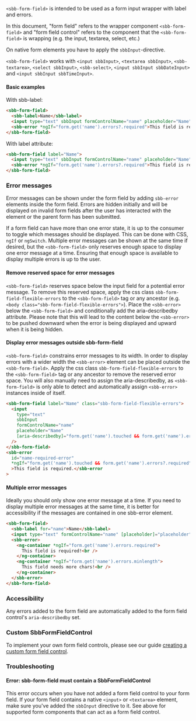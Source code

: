 `<sbb-form-field>` is intended to be used as a form input wrapper with label and errors.

In this document, "form field" refers to the wrapper component `<sbb-form-field>` and
"form field control" refers to the component that the `<sbb-form-field>` is wrapping
(e.g. the input, textarea, select, etc.)

On native form elements you have to apply the `sbbInput`-directive.

`<sbb-form-field>` works with `<input sbbInput>`, `<textarea sbbInput>`, `<sbb-textarea>`, `<select sbbInput>`, `<sbb-select>`, `<input sbbInput sbbDateInput>` and `<input sbbInput sbbTimeInput>`.

#### Basic examples

With sbb-label:

```html
<sbb-form-field>
  <sbb-label>Name</sbb-label>
  <input type="text" sbbInput formControlName="name" placeholder="Name" />
  <sbb-error *ngIf="form.get('name').errors?.required">This field is required.</sbb-error>
</sbb-form-field>
```

With label attribute:

```html
<sbb-form-field label="Name">
  <input type="text" sbbInput formControlName="name" placeholder="Name" />
  <sbb-error *ngIf="form.get('name').errors?.required">This field is required.</sbb-error>
</sbb-form-field>
```

### Error messages

Error messages can be shown under the form field by adding `sbb-error` elements inside the
form field. Errors are hidden initially and will be displayed on invalid form fields after the user
has interacted with the element or the parent form has been submitted.

If a form field can have more than one error state, it is up to the consumer to toggle which
messages should be displayed. This can be done with CSS, `ngIf` or `ngSwitch`. Multiple error
messages can be shown at the same time if desired, but the `<sbb-form-field>` only reserves enough
space to display one error message at a time. Ensuring that enough space is available to display
multiple errors is up to the user.

#### Remove reserved space for error messages

`<sbb-form-field>` reserves space below the input field for a potential error message.
To remove this reserved space, apply the css class `sbb-form-field-flexible-errors` to the
`<sbb-form-field>` tag or any ancestor (e.g. `<body class="sbb-form-field-flexible-errors">`).
Place the `<sbb-error>` below the `<sbb-form-field>` and conditionally add the aria-describedby attribute.
Please note that this will lead to the content below the `<sbb-error>` to be pushed downward when
the error is being displayed and upward when it is being hidden.

#### Display error messages outside sbb-form-field

`<sbb-form-field>` constrains error messages to its width. In order to display errors with a wider width
the `<sbb-error>` element can be placed outside the `<sbb-form-field>`. Apply the css class
`sbb-form-field-flexible-errors` to the `<sbb-form-field>` tag or any ancestor to remove the reserved
error space. You will also manually need to assign the aria-describedby, as `<sbb-form-field>` is only
able to detect and automatically assign `<sbb-error>` instances inside of itself.

```html
<sbb-form-field label="Name" class="sbb-form-field-flexible-errors">
  <input
    type="text"
    sbbInput
    formControlName="name"
    placeholder="Name"
    [aria-describedby]="form.get('name').touched && form.get('name').errors?.required ? 'name-required-error' : null"
  />
</sbb-form-field>
<sbb-error
  id="name-required-error"
  *ngIf="form.get('name').touched && form.get('name').errors?.required"
  >This field is required.</sbb-error
>
```

#### Multiple error messages

Ideally you should only show one error message at a time.
If you need to display multiple error messages at the same time, it is better for accessibility
if the messages are contained in one sbb-error element.

```html
<sbb-form-field>
  <sbb-label for="name">Name</sbb-label>
  <input type="text" formControlName="name" [placeholder]="placeholder" />
  <sbb-error>
    <ng-container *ngIf="form.get('name').errors.required">
      This field is required!<br />
    </ng-container>
    <ng-container *ngIf="form.get('name').errors.minlength">
      This field needs more chars!<br />
    </ng-container>
  </sbb-error>
</sbb-form-field>
```

### Accessibility

Any errors added to the form field are automatically added to the form field control's
`aria-describedby` set.

### Custom SbbFormFieldControl

To implement your own form field controls, please see our guide [creating a custom form field control](/public/guides/creating-a-custom-form-field-control).

### Troubleshooting

#### Error: sbb-form-field must contain a SbbFormFieldControl

This error occurs when you have not added a form field control to your form field. If your form
field contains a native `<input>` or `<textarea>` element, make sure you've added the `sbbInput`
directive to it. See above for supported form components that can act as a form field
control.
